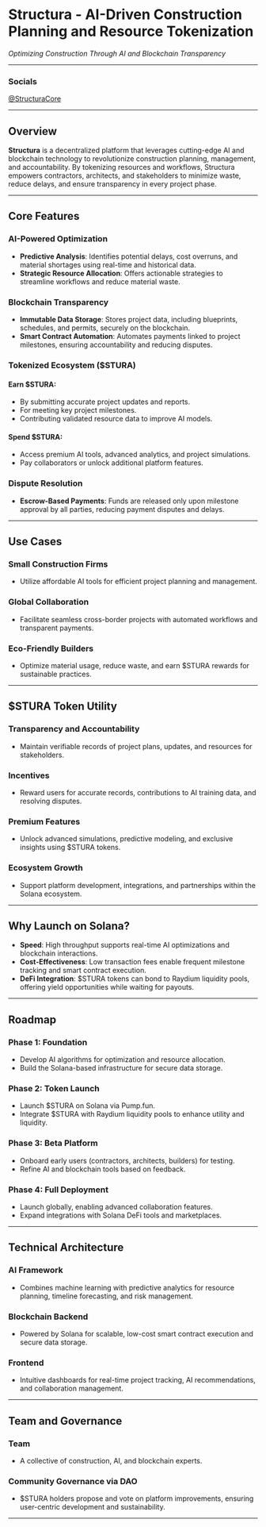 # Structura - AI-Driven Construction Planning and Resource Tokenization  
*Optimizing Construction Through AI and Blockchain Transparency*

---

### Socials

[@StructuraCore](https://x.com/StructutaCore)

---

## Overview  
**Structura** is a decentralized platform that leverages cutting-edge AI and blockchain technology to revolutionize construction planning, management, and accountability. By tokenizing resources and workflows, Structura empowers contractors, architects, and stakeholders to minimize waste, reduce delays, and ensure transparency in every project phase.

---

## Core Features  
### AI-Powered Optimization  
- **Predictive Analysis**: Identifies potential delays, cost overruns, and material shortages using real-time and historical data.
- **Strategic Resource Allocation**: Offers actionable strategies to streamline workflows and reduce material waste.

### Blockchain Transparency  
- **Immutable Data Storage**: Stores project data, including blueprints, schedules, and permits, securely on the blockchain.
- **Smart Contract Automation**: Automates payments linked to project milestones, ensuring accountability and reducing disputes.

### Tokenized Ecosystem ($STURA)  
#### Earn $STURA:  
- By submitting accurate project updates and reports.
- For meeting key project milestones.
- Contributing validated resource data to improve AI models.

#### Spend $STURA:  
- Access premium AI tools, advanced analytics, and project simulations.
- Pay collaborators or unlock additional platform features.

### Dispute Resolution  
- **Escrow-Based Payments**: Funds are released only upon milestone approval by all parties, reducing payment disputes and delays.

---

## Use Cases  
### Small Construction Firms  
- Utilize affordable AI tools for efficient project planning and management.

### Global Collaboration  
- Facilitate seamless cross-border projects with automated workflows and transparent payments.

### Eco-Friendly Builders  
- Optimize material usage, reduce waste, and earn $STURA rewards for sustainable practices.

---

## $STURA Token Utility  
### Transparency and Accountability  
- Maintain verifiable records of project plans, updates, and resources for stakeholders.

### Incentives  
- Reward users for accurate records, contributions to AI training data, and resolving disputes.

### Premium Features  
- Unlock advanced simulations, predictive modeling, and exclusive insights using $STURA tokens.

### Ecosystem Growth  
- Support platform development, integrations, and partnerships within the Solana ecosystem.

---

## Why Launch on Solana?  
- **Speed**: High throughput supports real-time AI optimizations and blockchain interactions.
- **Cost-Effectiveness**: Low transaction fees enable frequent milestone tracking and smart contract execution.
- **DeFi Integration**: $STURA tokens can bond to Raydium liquidity pools, offering yield opportunities while waiting for payouts.

---

## Roadmap  
### Phase 1: Foundation  
- Develop AI algorithms for optimization and resource allocation.
- Build the Solana-based infrastructure for secure data storage.

### Phase 2: Token Launch  
- Launch $STURA on Solana via Pump.fun.
- Integrate $STURA with Raydium liquidity pools to enhance utility and liquidity.

### Phase 3: Beta Platform  
- Onboard early users (contractors, architects, builders) for testing.
- Refine AI and blockchain tools based on feedback.

### Phase 4: Full Deployment  
- Launch globally, enabling advanced collaboration features.
- Expand integrations with Solana DeFi tools and marketplaces.

---

## Technical Architecture  
### AI Framework  
- Combines machine learning with predictive analytics for resource planning, timeline forecasting, and risk management.

### Blockchain Backend  
- Powered by Solana for scalable, low-cost smart contract execution and secure data storage.

### Frontend  
- Intuitive dashboards for real-time project tracking, AI recommendations, and collaboration management.

---

## Team and Governance  
### Team  
- A collective of construction, AI, and blockchain experts.

### Community Governance via DAO  
- $STURA holders propose and vote on platform improvements, ensuring user-centric development and sustainability.

---
```

